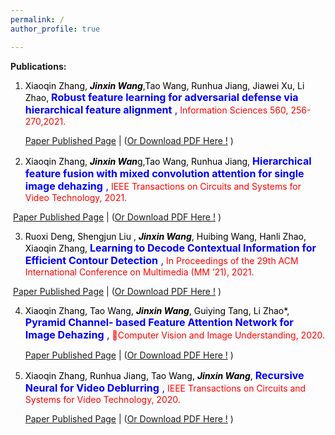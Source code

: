 ```yaml
---
permalink: / 
author_profile: true

---
```


**Publications:**

1. <font color ="black">Xiaoqin Zhang, ***Jinxin Wang***,Tao Wang, Runhua Jiang, Jiawei Xu, Li Zhao, </font><font size=3 color ="blue">**Robust feature learning for adversarial defense via hierarchical feature alignment** ,</font> <font color ="red">Information Sciences 560, 256-270,2021.</font>

   [Paper Published Page](https://www.sciencedirect.com/science/article/pii/S0020025520312081) | ([Or Download PDF Here !](https://shuyuandeqipa.github.io/files/paper1.pdf)  )

2. <font color ="black">Xiaoqin Zhang, ***Jinxin Wan***g,Tao Wang, Runhua Jiang,  </font><font size=3 color ="blue">**Hierarchical feature fusion with mixed convolution attention for single image dehazing** ,</font> <font color ="red">IEEE Transactions on Circuits and Systems for Video Technology, 2021.</font>

​        [Paper Published Page](https://ieeexplore.ieee.org/abstract/document/9381290) | ([Or Download PDF Here !](https://shuyuandeqipa.github.io/files/paper2.pdf) )

3. <font color ="black">Ruoxi Deng, Shengjun Liu , ***Jinxin Wang***, Huibing Wang, Hanli Zhao, Xiaoqin Zhang, </font><font size=3 color ="blue">**Learning to Decode Contextual Information for Efficient Contour Detection** ,</font> <font color ="red">In Proceedings of the 29th ACM International Conference on Multimedia (MM ’21), 2021.</font> 

​        [Paper Published Page](https://dl.acm.org/doi/abs/10.1145/3474085.3475593) | ([Or Download PDF Here !](https://shuyuandeqipa.github.io/files/paper3.pdf) )

4. <font color ="black">Xiaoqin Zhang, Tao Wang, ***Jinxin Wang***, Guiying Tang, Li Zhao*, </font><font size=3 color ="blue">**Pyramid Channel- based Feature Attention Network for Image Dehazing** ,</font> <font color ="red">Computer Vision and Image Understanding, 2020. </font>

   [Paper Published Page](https://www.sciencedirect.com/science/article/pii/S1077314220300709) | ([Or Download PDF Here !](https://shuyuandeqipa.github.io/files/paper4.pdf) )

5. <font color ="black">Xiaoqin Zhang, Runhua Jiang, Tao Wang, ***Jinxin Wang***, </font><font size=3 color ="blue">**Recursive Neural for Video Deblurring** ,</font> <font color ="red">IEEE Transactions on Circuits and Systems for Video Technology, 2020. </font>

   [Paper Published Page](https://ieeexplore.ieee.org/abstract/document/9247314) | ([Or Download PDF Here !](https://shuyuandeqipa.github.io/files/paper5.pdf) )







